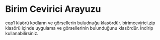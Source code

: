 # Birim Cevirici Arayuzu
cop1 klaörü kodların ve görsellerin buludnuğu klasördür.
birimcevirici.zip klasörü içinde uygulama ve görsellerinin bulunduğunu klasördür. İndirip kullanabilirsiniz.
